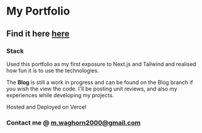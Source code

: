 # My Portfolio
## Find it here [here](https://mitchellwportfolio.com)
### Stack
Used this portfolio as my first exposure to Next.js and Tailwind and realised how fun it is to use the technologies.

The **Blog** is still a work in progress and can be found on the Blog branch if you wish the view the code. I'll be posting unit reviews, and also my experiences while developing my projects.

Hosted and Deployed on Vercel

### Contact me @ m.waghorn2000@gmail.com
